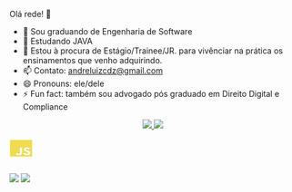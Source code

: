 Olá rede! 👋


- 🔭 Sou graduando de Engenharia de Software 
- 🌱 Estudando JAVA
- 👯 Estou à procura de Estágio/Trainee/JR. para vivênciar na prática os ensinamentos que venho adquirindo.
- 📫 Contato: andreluizcdz@gmail.com
- 😄 Pronouns: ele/dele
- ⚡ Fun fact: também sou advogado pós graduado em Direito Digital e Compliance

<div align="center">
  <a href="https://github.com/AndreNascimento89">
  <img height="180em" src="https://github-readme-stats.vercel.app/api?username=AndreNascimento89&show_icons=false&theme=dark&include_all_commits=true&count_private=true"/>
  <img height="180em" src="https://github-readme-stats.vercel.app/api/top-langs/?username=AndreNascimento89&layout=compact&langs_count=7&theme=dark"/>
</div>
  
<div style="display: inline_block"><br>
  <img align="center" alt="Rafa-Js" height="30" width="40" src="https://raw.githubusercontent.com/devicons/devicon/master/icons/javascript/javascript-plain.svg">
  
  
  ##
  
  <div> 
  <a href = "mailto:andreluizcdz@gmail.com"><img src="https://img.shields.io/badge/-Gmail-%23333?style=for-the-badge&logo=gmail&logoColor=white" target="_blank"></a>
  <a href="https://www.linkedin.com/in/andr%C3%A9-luiz-do-nascimento-lopes-647746165/" target="_blank"><img src="https://img.shields.io/badge/-LinkedIn-%230077B5?style=for-the-badge&logo=linkedin&logoColor=white" target="_blank"></a>
